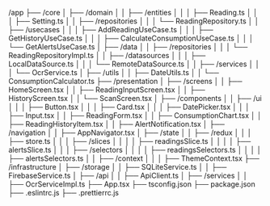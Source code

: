 /app
├── /core
│   ├── /domain
│   │   ├── /entities
│   │   │   ├── Reading.ts
│   │   │   ├── Setting.ts
│   │   ├── /repositories
│   │   │   └── ReadingRepository.ts
│   │   ├── /usecases
│   │   │   ├── AddReadingUseCase.ts
│   │   │   ├── GetHistoryUseCase.ts
│   │   │   ├── CalculateConsumptionUseCase.ts
│   │   │   └── GetAlertsUseCase.ts
│   ├── /data
│   │   ├── /repositories
│   │   │   └── ReadingRepositoryImpl.ts
│   │   ├── /datasources
│   │   │   ├── LocalDataSource.ts
│   │   │   └── RemoteDataSource.ts
│   │   ├── /services
│   │   │   └── OcrService.ts
│   ├── /utils
│   │   ├── DateUtils.ts
│   │   └── ConsumptionCalculator.ts
├── /presentation
│   ├── /screens
│   │   ├── HomeScreen.tsx
│   │   ├── ReadingInputScreen.tsx
│   │   ├── HistoryScreen.tsx
│   │   └── ScanScreen.tsx
│   ├── /components
│   │   ├── /ui
│   │   │   ├── Button.tsx
│   │   │   ├── Card.tsx
│   │   │   ├── DatePicker.tsx
│   │   │   ├── Input.tsx
│   │   ├── ReadingForm.tsx
│   │   ├── ConsumptionChart.tsx
│   │   ├── ReadingHistoryItem.tsx
│   │   ├── AlertNotification.tsx
│   ├── /navigation
│   │   ├── AppNavigator.tsx
│   ├── /state
│   │   ├── /redux
│   │   │   ├── store.ts
│   │   │   ├── /slices
│   │   │   │   ├── readingsSlice.ts
│   │   │   │   ├── alertsSlice.ts
│   │   │   ├── /selectors
│   │   │   │   ├── readingsSelectors.ts
│   │   │   │   ├── alertsSelectors.ts
│   │   ├── /context
│   │   │   ├── ThemeContext.tsx
├── /infrastructure
│   ├── /storage
│   │   ├── SQLiteService.ts
│   │   ├── FirebaseService.ts
│   ├── /api
│   │   ├── ApiClient.ts
│   ├── /services
│   │   ├── OcrServiceImpl.ts
├── App.tsx
├── tsconfig.json
├── package.json
├── .eslintrc.js
├── .prettierrc.js